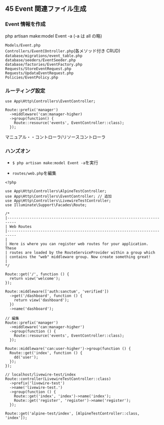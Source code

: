 ## 45 Event 関連ファイル生成

### Event 情報を作成

php artisan make:model Event -a (-a は all の略)<br>

`Models/Event.php`<br>
`Controllers/EventCOntroller.php`(各メソッド付き CRUD)<br>
`database/migrations/event_table.php`<br>
`database/seeders/EventSeeder.php`<br>
`database/factories/EventFactory.php`<br>
`Requests/StoreEventRequest.php`<br>
`Requests/UpdataEventRequest.php`<br>
`Policies/EventPolicy.php`<br>

### ルーティング設定

```php:web.php
use App\Http\Controllers\EventController;

Route::prefix('manager')
  ->middleware('can:manager-higher)
  ->group(function() {
    Route::resource('events', EventController::class);
  });
```

マニュアル・・コントローラ/リソースコントローラ<br>

### ハンズオン

- `$ php artisan make:model Event -a`を実行<br>

* `routes/web.php`を編集<br>

```php:web.php
<?php

use App\Http\Controllers\AlpineTestController;
use App\Http\Controllers\EventController; // 追加
use App\Http\Controllers\LivewireTestController;
use Illuminate\Support\Facades\Route;

/*
|--------------------------------------------------------------------------
| Web Routes
|--------------------------------------------------------------------------
|
| Here is where you can register web routes for your application. These
| routes are loaded by the RouteServiceProvider within a group which
| contains the "web" middleware group. Now create something great!
|
*/

Route::get('/', function () {
  return view('welcome');
});

Route::middleware(['auth:sanctum', 'verified'])
  ->get('/dashboard', function () {
    return view('dashboard');
  })
  ->name('dashboard');

// 編集
Route::prefix('manager')
  ->middleware('can:manager-higher')
  ->group(function () {
    Route::resource('events', EventController::class);
  });

Route::middleware('can:user-higher')->group(function () {
  Route::get('index', function () {
    dd('user');
  });
});

// localhost/livewire-test/index
Route::controller(LivewireTestController::class)
  ->prefix('livewire-test')
  ->name('livewire-test.')
  ->group(function () {
    Route::get('index', 'index')->name('index');
    Route::get('register', 'register')->name('register');
  });

Route::get('alpine-test/index', [AlpineTestController::class, 'index']);
```

